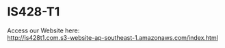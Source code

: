 # IS428-T1

Access our Website here: </br>
http://is428t1.com.s3-website-ap-southeast-1.amazonaws.com/index.html

